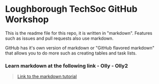 # Loughborough TechSoc GitHub Workshop

This is the readme file for this repo, it is written in "markdown". Features such as issues and pull requests also use markdown.

GitHub has it's own version of markdown or "GitHub flavored markdown" that allows you to do more such as creating tables and task lists.

### Learn markdown at the following link - Olly - Olly2

> [Link to the markdown tutorial](https://guides.github.com/features/mastering-markdown/)
